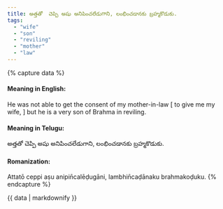 ```yaml
---
title: అత్తతో  చెప్పి అషు అనిపించలేడుగాని, లంభించడానకు బ్రహ్మకొడుకు.
tags:
  - "wife"
  - "son"
  - "reviling"
  - "mother"
  - "law"
---
```


{% capture data %}
#### Meaning in English:
He was not able to get the consent of my mother-in-law [ to give me my wife, ] but he is a very son of Brahma in  reviling.

#### Meaning in Telugu:
అత్తతో  చెప్పి అషు అనిపించలేడుగాని, లంభించడానకు బ్రహ్మకొడుకు.

#### Romanization:
Attatō  ceppi aṣu anipin̄calēḍugāni, lambhin̄caḍānaku brahmakoḍuku.
{% endcapture %}

{{ data | markdownify }}

